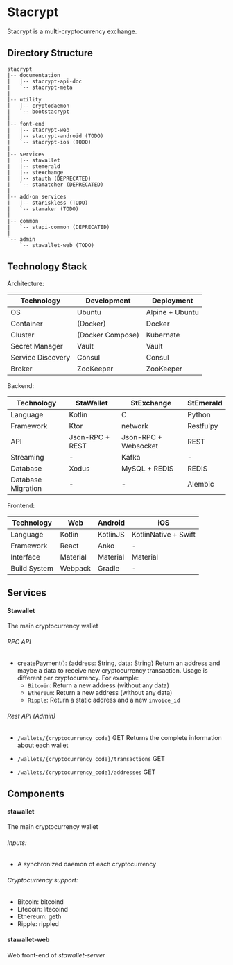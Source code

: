 # Stacrypt

Stacrypt is a multi-cryptocurrency exchange.

## Directory Structure

```
stacrypt
|-- documentation
|   |-- stacrypt-api-doc
|   `-- stacrypt-meta
|
|-- utility
|   |-- cryptodaemon
|   `-- bootstacrypt
|
|-- font-end
|   |-- stacrypt-web
|   |-- stacrypt-android (TODO)
|   `-- stacrypt-ios (TODO)
|
|-- services
|   |-- stawallet
|   |-- stemerald
|   |-- stexchange
|   |-- stauth (DEPRECATED)
|   `-- stamatcher (DEPRECATED)
|
|-- add-on services
|   |-- stariskless (TODO)
|   `-- stamaker (TODO)
|
|-- common
|   `-- stapi-common (DEPRECATED)
|
`-- admin
    `-- stawallet-web (TODO)

```

## Technology Stack

Architecture:

| Technology | Development | Deployment |
|---|---|---|
| OS | Ubuntu | Alpine + Ubuntu |
| Container | (Docker) | Docker |
| Cluster | (Docker Compose) | Kubernate |
| Secret Manager | Vault | Vault |
| Service Discovery | Consul | Consul |
| Broker | ZooKeeper | ZooKeeper |


Backend:

| Technology | StaWallet | StExchange | StEmerald |
|---|---|---|---|
| Language | Kotlin | C | Python |
| Framework | Ktor | network | Restfulpy |
| API | Json-RPC + REST | Json-RPC + Websocket | REST |
| Streaming | - | Kafka | - |
| Database | Xodus | MySQL + REDIS | REDIS |
| Database Migration | - | - | Alembic |


Frontend:

| Technology | Web | Android | iOS |
|---|---|---|---|
| Language | Kotlin | KotlinJS | KotlinNative + Swift |
| Framework | React | Anko | - |
| Interface | Material | Material | Material |
| Build System | Webpack | Gradle | - |


## Services
#### Stawallet
The main cryptocurrency wallet

###### RPC API
* createPayment(): {address: String, data: String}
Return an address and maybe a data to receive new cryptocurrency transaction.
Usage is different per cryptocurrency. For example:
    * `Bitcoin`: Return a new address (without any data)
    * `Ethereum`: Return a new address (without any data)
    * `Ripple`: Return a static address and a new `invoice_id`

###### Rest API (Admin)
* `/wallets/{cryptocurrency_code}` GET
Returns the complete information about each wallet

* `/wallets/{cryptocurrency_code}/transactions` GET
* `/wallets/{cryptocurrency_code}/addresses` GET



## Components
#### stawallet
The main cryptocurrency wallet

###### Inputs:
* A synchronized daemon of each cryptocurrency

###### Cryptocurrency support:
* Bitcoin: bitcoind
* Litecoin: litecoind
* Ethereum: geth
* Ripple: rippled

#### stawallet-web
Web front-end of *stawallet-server*
